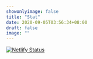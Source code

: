 ```yaml
---
showonlyimage: false
title: "Stat"
date: 2020-09-05T03:56:34+08:00
draft: false
image: ""
---
```


[![Netlify Status](https://api.netlify.com/api/v1/badges/5b3a51e2-9761-4b42-bad0-4bd32c0c15a7/deploy-status)](https://app.netlify.com/sites/leies/deploys)